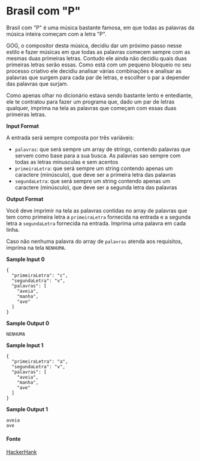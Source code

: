 # Brasil com "P"

Brasil com "P" é uma música bastante famosa, em que todas as palavras da música inteira começam com a letra "P".

GOG, o compositor desta música, decidiu dar um próximo passo nesse estilo e fazer músicas em que todas as palavras comecem sempre com as mesmas duas primeiras letras. Contudo ele ainda não decidiu quais duas primeiras letras serão essas. Como está com um pequeno bloqueio no seu processo criativo ele decidiu analisar várias combinações e analisar as palavras que surgem para cada par de letras, e escolher o par a depender das palavras que surjam.

Como apenas olhar no dicionário estava sendo bastante lento e entediante, ele te contratou para fazer um programa que, dado um par de letras qualquer, imprima na tela as palavras que começam com essas duas primeiras letras.

**Input Format**

A entrada será sempre composta por três variáveis:

- `palavras`: que será sempre um array de strings, contendo palavras que servem como base para a sua busca. As palavras sao sempre com todas as letras minusculas e sem acentos
- `primeiraLetra`: que será sempre um string contendo apenas um caractere (minúsculo), que deve ser a primeira letra das palavras
- `segundaLetra`: que será sempre um string contendo apenas um caractere (minúsculo), que deve ser a segunda letra das palavras

**Output Format**

Você deve imprimir na tela as palavras contidas no array de palavras que tem como primeira letra a `primeiraLetra` fornecida na entrada e a segunda letra a `segundaLetra` fornecida na entrada. Imprima uma palavra em cada linha.

Caso não nenhuma palavra do array de `palavras` atenda aos requisitos, imprima na tela `NENHUMA`.

**Sample Input 0**

```
{
  "primeiraLetra": "c",
  "segundaLetra": "v",
  "palavras": [
    "aveia",
    "manha",
    "ave"
  ]
}
```

**Sample Output 0**

```
NENHUMA
```

**Sample Input 1**

```
{
  "primeiraLetra": "a",
  "segundaLetra": "v",
  "palavras": [
    "aveia",
    "manha",
    "ave"
  ]
}
```

**Sample Output 1**

```
aveia
ave
```

#### Fonte

[HackerHank](https://www.hackerrank.com/contests/arrays-e-loops/challenges/brasil-com-p)